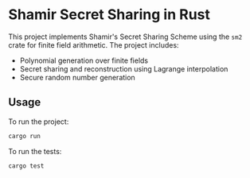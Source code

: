 # Shamir Secret Sharing in Rust

This project implements Shamir's Secret Sharing Scheme using the `sm2` crate for finite field arithmetic. The project includes:

- Polynomial generation over finite fields
- Secret sharing and reconstruction using Lagrange interpolation
- Secure random number generation

## Usage

To run the project:
```bash
cargo run
```

To run the tests:
```bash
cargo test
```
